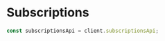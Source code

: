 <!-- Optimized: 2025-10-06 -->
<!-- RPM: 1.6.2.1.1.6.2.1_subscriptions_20251006 -->
<!-- Session: E2E RPM DNA Application -->
<!-- AOM: RND (Reggie & Dro) -->
<!-- COI: TECHNOLOGY -->
<!-- RPM: HIGH -->
<!-- ACTION: BUILD -->

# Subscriptions

```ts
const subscriptionsApi = client.subscriptionsApi;
```
